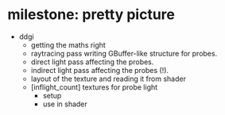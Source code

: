 # milestone: pretty picture
  - ddgi
    - getting the maths right
    - raytracing pass writing GBuffer-like structure for probes.
    - direct light pass affecting the probes.
    - indirect light pass affecting the probes (!).
    - layout of the texture and reading it from shader
    - [inflight_count] textures for probe light
      - setup
      - use in shader

